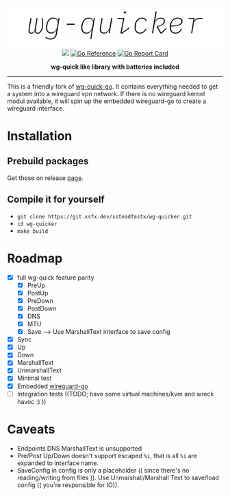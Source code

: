 <p align="center">
        <img src="./logo.png" width="587" alt="logo">
        <a href="https://ci.xsfx.dev/xsteadfastx/wg-quicker"><img src="https://ci.xsfx.dev/api/badges/xsteadfastx/wg-quicker/status.svg" /></a>
        <a href="https://pkg.go.dev/go.xsfx.dev/wg-quicker"><img src="https://pkg.go.dev/badge/go.xsfx.dev/wg-quicker.svg" alt="Go Reference"></a>
        <a href="https://goreportcard.com/report/go.xsfx.dev/wg-quicker"><img src="https://goreportcard.com/badge/go.xsfx.dev/wg-quicker" alt="Go Report Card"></a>
        <p align="center"><b>wg-quick like library with batteries included</b></p>
</p>

---

This is a friendly fork of [wg-quick-go](https://github.com/nmiculinic/wg-quick-go). It contains everything needed to get a system into a wireguard vpn network. If there is no wireguard kernel modul available, it will spin up the embedded wireguard-go to create a wireguard interface.

# Installation

## Prebuild packages

Get these on release [page](https://git.xsfx.dev/xsteadfastx/wg-quicker/releases).

## Compile it for yourself

- `git clone https://git.xsfx.dev/xsteadfastx/wg-quicker.git`
- `cd wg-quicker`
- `make build`

# Roadmap

- [x] full wg-quick feature parity
  - [x] PreUp
  - [x] PostUp
  - [x] PreDown
  - [x] PostDown
  - [x] DNS
  - [x] MTU
  - [x] Save --> Use MarshallText interface to save config
- [x] Sync
- [x] Up
- [x] Down
- [x] MarshallText
- [x] UnmarshallText
- [x] Minimal test
- [x] Embedded [wireguard-go](https://git.zx2c4.com/wireguard-go/about/)
- [ ] Integration tests ((TODO; have some virtual machines/kvm and wreck havoc :) ))

# Caveats

- Endpoints DNS MarshallText is unsupported
- Pre/Post Up/Down doesn't support escaped `%i`, that is all `%i` are expanded to interface name.
- SaveConfig in config is only a placeholder (( since there's no reading/writing from files )). Use Unmarshall/Marshall Text to save/load config (( you're responsible for IO)).
